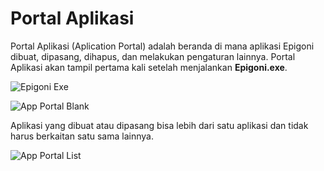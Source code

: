 # Portal Aplikasi

Portal Aplikasi (Aplication Portal) adalah beranda di mana aplikasi Epigoni dibuat, dipasang, dihapus, dan melakukan pengaturan lainnya. Portal Aplikasi akan tampil pertama kali setelah menjalankan **Epigoni.exe**.

![Epigoni Exe](/images/epigoniExe.svg)

![App Portal Blank](/images/appPortalBlank.svg)

Aplikasi yang dibuat atau dipasang bisa lebih dari satu aplikasi dan tidak harus berkaitan satu sama lainnya.

![App Portal List](/images/appPortalList.svg)


